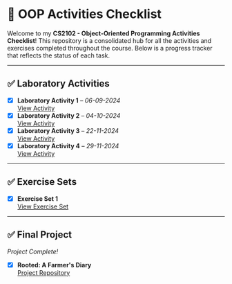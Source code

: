 # 📝 OOP Activities Checklist

Welcome to my **CS2102 - Object-Oriented Programming Activities Checklist**! This repository is a consolidated hub for all the activities and exercises completed throughout the course. Below is a progress tracker that reflects the status of each task.

---

## ✅ Laboratory Activities

- [x] **Laboratory Activity 1** – *06-09-2024*  
  [View Activity](https://github.com/cantos-iloiza/CantosIloizaJhaneCS2102_OOPActivities/tree/main/CantosIloizaJhaneCS2102_OOPactivities/Laboratory%20Activities/Laboratory%20Activity%201%20%E2%80%93%2006-09-2024)
- [x] **Laboratory Activity 2** – *04-10-2024*  
  [View Activity](https://github.com/cantos-iloiza/CantosIloizaJhaneCS2102_OOPActivities/tree/main/CantosIloizaJhaneCS2102_OOPactivities/Laboratory%20Activities/Laboratory%20Activity%202%20-%2004-10-2024)
- [x] **Laboratory Activity 3** – *22-11-2024*  
  [View Activity](https://github.com/cantos-iloiza/CantosIloizaJhaneCS2102_OOPActivities/tree/main/CantosIloizaJhaneCS2102_OOPactivities/Laboratory%20Activities/Laboratory%20Activity%203%20-%2022-11-2024)
- [x] **Laboratory Activity 4** – *29-11-2024*  
  [View Activity](https://github.com/cantos-iloiza/CantosIloizaJhaneCS2102_OOPActivities/tree/main/CantosIloizaJhaneCS2102_OOPactivities/Laboratory%20Activities/Laboratory%20Activity%204%20-%2029-11-2024/Shapes)

---

## ✅ Exercise Sets

- [x] **Exercise Set 1**  
  [View Exercise Set](https://github.com/cantos-iloiza/CantosIloizaJhaneCS2102_OOPActivities/tree/main/CantosIloizaJhaneCS2102_OOPactivities/Exercise%20Sets/Exercise%20Set%2001)

---

## ✅ Final Project
*Project Complete!*

- [x] **Rooted: A Farmer's Diary**  
  [Project Repository](https://github.com/cantos-iloiza/Rooted-A-Farmer-s-Diary)




